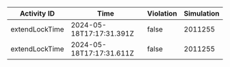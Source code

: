 | Activity ID | Time | Violation | Simulation |
| --- | --- | --- | --- |
| extendLockTime | 2024-05-18T17:17:31.391Z | false | 2011255 |
| extendLockTime | 2024-05-18T17:17:31.611Z | false | 2011255 |